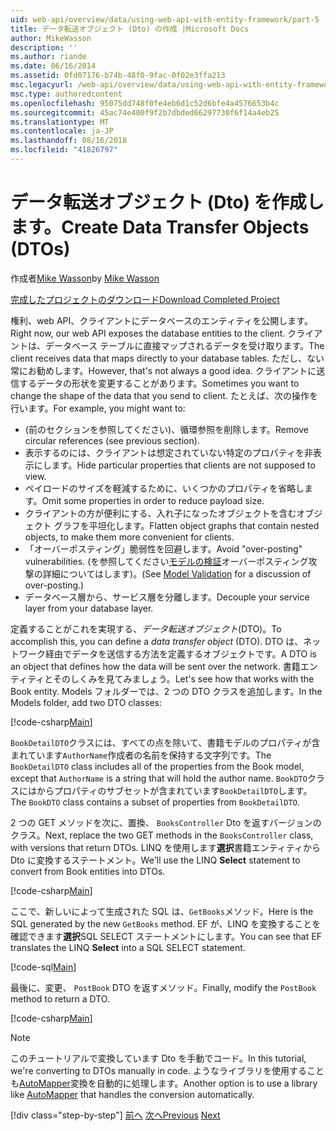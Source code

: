 ```yaml
---
uid: web-api/overview/data/using-web-api-with-entity-framework/part-5
title: データ転送オブジェクト (Dto) の作成 |Microsoft Docs
author: MikeWasson
description: ''
ms.author: riande
ms.date: 06/16/2014
ms.assetid: 0fd07176-b74b-48f0-9fac-0f02e3ffa213
msc.legacyurl: /web-api/overview/data/using-web-api-with-entity-framework/part-5
msc.type: authoredcontent
ms.openlocfilehash: 95075dd748f0fe4eb6d1c52d6bfe4a4576653b4c
ms.sourcegitcommit: 45ac74e400f9f2b7dbded66297730f6f14a4eb25
ms.translationtype: MT
ms.contentlocale: ja-JP
ms.lasthandoff: 08/16/2018
ms.locfileid: "41826797"
---
```

<a name="create-data-transfer-objects-dtos"></a><span data-ttu-id="fd763-102">データ転送オブジェクト (Dto) を作成します。</span><span class="sxs-lookup"><span data-stu-id="fd763-102">Create Data Transfer Objects (DTOs)</span></span>
====================
<span data-ttu-id="fd763-103">作成者[Mike Wasson](https://github.com/MikeWasson)</span><span class="sxs-lookup"><span data-stu-id="fd763-103">by [Mike Wasson](https://github.com/MikeWasson)</span></span>

[<span data-ttu-id="fd763-104">完成したプロジェクトのダウンロード</span><span class="sxs-lookup"><span data-stu-id="fd763-104">Download Completed Project</span></span>](https://github.com/MikeWasson/BookService)

<span data-ttu-id="fd763-105">権利、web API、クライアントにデータベースのエンティティを公開します。</span><span class="sxs-lookup"><span data-stu-id="fd763-105">Right now, our web API exposes the database entities to the client.</span></span> <span data-ttu-id="fd763-106">クライアントは、データベース テーブルに直接マップされるデータを受け取ります。</span><span class="sxs-lookup"><span data-stu-id="fd763-106">The client receives data that maps directly to your database tables.</span></span> <span data-ttu-id="fd763-107">ただし、ない常にお勧めします。</span><span class="sxs-lookup"><span data-stu-id="fd763-107">However, that's not always a good idea.</span></span> <span data-ttu-id="fd763-108">クライアントに送信するデータの形状を変更することがあります。</span><span class="sxs-lookup"><span data-stu-id="fd763-108">Sometimes you want to change the shape of the data that you send to client.</span></span> <span data-ttu-id="fd763-109">たとえば、次の操作を行います。</span><span class="sxs-lookup"><span data-stu-id="fd763-109">For example, you might want to:</span></span>

- <span data-ttu-id="fd763-110">(前のセクションを参照してください)、循環参照を削除します。</span><span class="sxs-lookup"><span data-stu-id="fd763-110">Remove circular references (see previous section).</span></span>
- <span data-ttu-id="fd763-111">表示するのには、クライアントは想定されていない特定のプロパティを非表示にします。</span><span class="sxs-lookup"><span data-stu-id="fd763-111">Hide particular properties that clients are not supposed to view.</span></span>
- <span data-ttu-id="fd763-112">ペイロードのサイズを軽減するために、いくつかのプロパティを省略します。</span><span class="sxs-lookup"><span data-stu-id="fd763-112">Omit some properties in order to reduce payload size.</span></span>
- <span data-ttu-id="fd763-113">クライアントの方が便利にする、入れ子になったオブジェクトを含むオブジェクト グラフを平坦化します。</span><span class="sxs-lookup"><span data-stu-id="fd763-113">Flatten object graphs that contain nested objects, to make them more convenient for clients.</span></span>
- <span data-ttu-id="fd763-114">「オーバーポスティング」脆弱性を回避します。</span><span class="sxs-lookup"><span data-stu-id="fd763-114">Avoid "over-posting" vulnerabilities.</span></span> <span data-ttu-id="fd763-115">(を参照してください[モデルの検証](../../formats-and-model-binding/model-validation-in-aspnet-web-api.md)オーバーポスティング攻撃の詳細についてはします)。</span><span class="sxs-lookup"><span data-stu-id="fd763-115">(See [Model Validation](../../formats-and-model-binding/model-validation-in-aspnet-web-api.md) for a discussion of over-posting.)</span></span>
- <span data-ttu-id="fd763-116">データベース層から、サービス層を分離します。</span><span class="sxs-lookup"><span data-stu-id="fd763-116">Decouple your service layer from your database layer.</span></span>

<span data-ttu-id="fd763-117">定義することがこれを実現する、*データ転送オブジェクト*(DTO)。</span><span class="sxs-lookup"><span data-stu-id="fd763-117">To accomplish this, you can define a *data transfer object* (DTO).</span></span> <span data-ttu-id="fd763-118">DTO は、ネットワーク経由でデータを送信する方法を定義するオブジェクトです。</span><span class="sxs-lookup"><span data-stu-id="fd763-118">A DTO is an object that defines how the data will be sent over the network.</span></span> <span data-ttu-id="fd763-119">書籍エンティティとそのしくみを見てみましょう。</span><span class="sxs-lookup"><span data-stu-id="fd763-119">Let's see how that works with the Book entity.</span></span> <span data-ttu-id="fd763-120">Models フォルダーでは、2 つの DTO クラスを追加します。</span><span class="sxs-lookup"><span data-stu-id="fd763-120">In the Models folder, add two DTO classes:</span></span>

[!code-csharp[Main](part-5/samples/sample1.cs)]

<span data-ttu-id="fd763-121">`BookDetailDTO`クラスには、すべての点を除いて、書籍モデルのプロパティが含まれています`AuthorName`作成者の名前を保持する文字列です。</span><span class="sxs-lookup"><span data-stu-id="fd763-121">The `BookDetailDTO` class includes all of the properties from the Book model, except that `AuthorName` is a string that will hold the author name.</span></span> <span data-ttu-id="fd763-122">`BookDTO`クラスにはからプロパティのサブセットが含まれています`BookDetailDTO`します。</span><span class="sxs-lookup"><span data-stu-id="fd763-122">The `BookDTO` class contains a subset of properties from `BookDetailDTO`.</span></span>

<span data-ttu-id="fd763-123">2 つの GET メソッドを次に、置換、 `BooksController` Dto を返すバージョンのクラス。</span><span class="sxs-lookup"><span data-stu-id="fd763-123">Next, replace the two GET methods in the `BooksController` class, with versions that return DTOs.</span></span> <span data-ttu-id="fd763-124">LINQ を使用します**選択**書籍エンティティから Dto に変換するステートメント。</span><span class="sxs-lookup"><span data-stu-id="fd763-124">We'll use the LINQ **Select** statement to convert from Book entities into DTOs.</span></span>

[!code-csharp[Main](part-5/samples/sample2.cs)]

<span data-ttu-id="fd763-125">ここで、新しいによって生成された SQL は、`GetBooks`メソッド。</span><span class="sxs-lookup"><span data-stu-id="fd763-125">Here is the SQL generated by the new `GetBooks` method.</span></span> <span data-ttu-id="fd763-126">EF が、LINQ を変換することを確認できます**選択**SQL SELECT ステートメントにします。</span><span class="sxs-lookup"><span data-stu-id="fd763-126">You can see that EF translates the LINQ **Select** into a SQL SELECT statement.</span></span>

[!code-sql[Main](part-5/samples/sample3.sql)]

<span data-ttu-id="fd763-127">最後に、変更、 `PostBook` DTO を返すメソッド。</span><span class="sxs-lookup"><span data-stu-id="fd763-127">Finally, modify the `PostBook` method to return a DTO.</span></span>

[!code-csharp[Main](part-5/samples/sample4.cs)]

> [!NOTE]
> <span data-ttu-id="fd763-128">このチュートリアルで変換しています Dto を手動でコード。</span><span class="sxs-lookup"><span data-stu-id="fd763-128">In this tutorial, we're converting to DTOs manually in code.</span></span> <span data-ttu-id="fd763-129">ようなライブラリを使用することも[AutoMapper](http://automapper.org/)変換を自動的に処理します。</span><span class="sxs-lookup"><span data-stu-id="fd763-129">Another option is to use a library like [AutoMapper](http://automapper.org/) that handles the conversion automatically.</span></span>
> 
> [!div class="step-by-step"]
> <span data-ttu-id="fd763-130">[前へ](part-4.md)
> [次へ](part-6.md)</span><span class="sxs-lookup"><span data-stu-id="fd763-130">[Previous](part-4.md)
[Next](part-6.md)</span></span>
